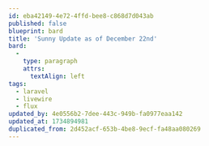 ```yaml
---
id: eba42149-4e72-4ffd-bee8-c868d7d043ab
published: false
blueprint: bard
title: 'Sunny Update as of December 22nd'
bard:
  -
    type: paragraph
    attrs:
      textAlign: left
tags:
  - laravel
  - livewire
  - flux
updated_by: 4e0556b2-7dee-443c-949b-fa0977eaa142
updated_at: 1734894981
duplicated_from: 2d452acf-653b-4be8-9ecf-fa48aa080269
---
```

